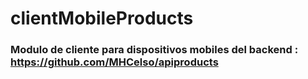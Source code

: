 # clientMobileProducts

### Modulo de cliente para dispositivos mobiles del backend : https://github.com/MHCelso/apiproducts
